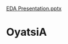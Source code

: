 [EDA Presentation.pptx](https://github.com/AEinstein86/OyatsiA/files/10480050/EDA.Presentation.pptx)
# OyatsiA
